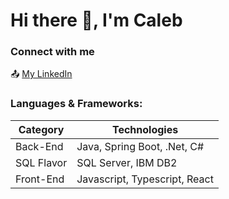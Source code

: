 # Hi there :wave:, I'm Caleb 

### Connect with me
:outbox_tray: [My LinkedIn](https://www.linkedin.com/in/caleb-wagner-profile)


### Languages & Frameworks:

| **Category** | **Technologies** |
| - | - |
| Back-End | Java, Spring Boot, .Net, C# |
| SQL Flavor | SQL Server, IBM DB2 | 
| Front-End | Javascript, Typescript, React |    

